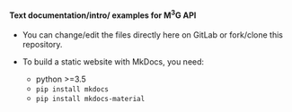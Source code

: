 #### Text documentation/intro/ examples for M<sup>3</sup>G API

- You can change/edit the files directly here on GitLab or fork/clone this repository.

- To build a static website with MkDocs, you need:
  - python >=3.5
  - `pip install mkdocs`
  - `pip install mkdocs-material`

